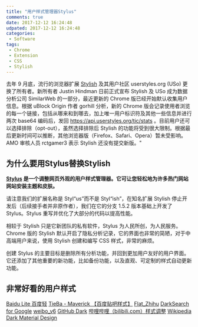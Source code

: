 ```yaml
---
title: "用户样式管理器Stylus"
comments: true
date: 2017-12-12 16:24:48
udpated: 2017-12-12 16:24:48
categories:
 - Software
tags:
 - Chrome
 - Extension
 - CSS
 - Stylish
---
```


去年 9 月底，流行的浏览器扩展 [Stylish](https://chrome.google.com/webstore/detail/stylish-custom-themes-for/fjnbnpbmkenffdnngjfgmeleoegfcffe) 及其用户社区 userstyles.org (USo) 更换了所有者。新所有者 Justin Hindman 日前正式宣布 Stylish 及 USo 成为数据分析公司 SimilarWeb 的一部分，最近更新的 Chrome 版已经开始默认收集用户信息。根据 uBlock Origin 作者 gorhill 分析，新的 Chrome 版会记录使用者浏览的每一个链接，包括从哪来和到哪去，加上唯一用户标识符及其他一些信息并进行两次 base64 编码后，发回 https://api.userstyles.org/tic/stats 。目前用户还可以选择排除（opt-out），虽然选择排除后 Stylish 的功能将受到很大限制。根据最后更新时间可以推断，其他浏览器版（Firefox、Safari、Opera）暂未受影响。AMO 审核人员 rctgamer3 表示 Stylish 还没有提交新版。"

<!-- more -->

## 为什么要用Stylus替换Stylish

**[Stylus](https://chrome.google.com/webstore/detail/stylus/clngdbkpkpeebahjckkjfobafhncgmne) 是一个调整网页外观的用户样式管理器。它可让您轻松地为许多热门网站网站安装主题和皮肤。**

请注意我们的扩展名称是 Styl“us”而不是 Styl“ish”，在知名扩展 Stylish 停止开发后（后续接手者并非原作者），我们在它的分支 1.5.2 版本基础上开发了 Stylus。Stylus 重写并优化了大部分的代码以提高性能。

相较于 Stylish 只是它新团队的私有软件，Stylus 为人民所创，为人民服务。Chrome 版的 Stylish 默认开启了隐私分析记录，它的界面也非常的简陋，对于中高端用户来说，使用 Stylish 创建和编写 CSS 样式，非常的麻烦。

创建 Stylus 的主要目标是删除所有分析功能，并回到更加用户友好的用户界面。它还添加了其他重要的新功能，比如备份功能，以及直观、可定制的样式自动更新功能。

## 非常好看的用户样式

[Baidu Lite 百度轻](https://userstyles.org/styles/123858/baidu-lite)
[TieBa - Maverick 【百度贴吧样式】](https://userstyles.org/styles/124770/tieba-maverick)
[Flat_Zhihu](https://userstyles.org/styles/108011/flat-zhihu-v2-4-13)
[DarkSearch for Google](https://userstyles.org/styles/118959/darksearch-for-google)
[weibo_v6](https://userstyles.org/styles/106272/weibo-v6)
[GitHub Dark](https://userstyles.org/styles/37035/github-dark)
[哔哩哔哩（bilibili.com）样式调整](https://userstyles.org/styles/102179/bilibili-com)
[Wikipedia Dark Material Design](https://userstyles.org/styles/122072/wikipedia-dark-material-design)
